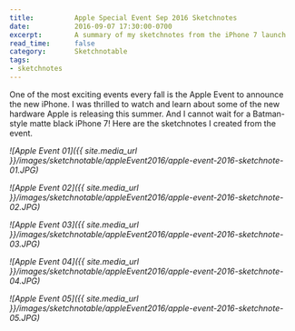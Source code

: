 ```yaml
---
title:          Apple Special Event Sep 2016 Sketchnotes
date:           2016-09-07 17:30:00-0700
excerpt:        A summary of my sketchnotes from the iPhone 7 launch
read_time:      false
category:       Sketchnotable
tags:
- sketchnotes
---
```


One of the most exciting events every fall is the Apple Event to announce the new iPhone. I was thrilled to watch and learn about some of the new hardware Apple is releasing this summer. And I cannot wait for a Batman-style matte black iPhone 7! Here are the sketchnotes I created from the event.

_![Apple Event 01]({{ site.media_url }}/images/sketchnotable/appleEvent2016/apple-event-2016-sketchnote-01.JPG)_

_![Apple Event 02]({{ site.media_url }}/images/sketchnotable/appleEvent2016/apple-event-2016-sketchnote-02.JPG)_

_![Apple Event 03]({{ site.media_url }}/images/sketchnotable/appleEvent2016/apple-event-2016-sketchnote-03.JPG)_

_![Apple Event 04]({{ site.media_url }}/images/sketchnotable/appleEvent2016/apple-event-2016-sketchnote-04.JPG)_

_![Apple Event 05]({{ site.media_url }}/images/sketchnotable/appleEvent2016/apple-event-2016-sketchnote-05.JPG)_
